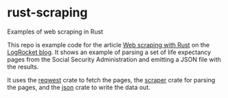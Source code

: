 # rust-scraping
Examples of web scraping in Rust

This repo is example code for the article [Web scraping with Rust](https://blog.logrocket.com/web-scraping-rust/)  on the [LogRocket blog](https://blog.logrocket.com/). It shows an example of parsing a set of life expectancy pages from the Social Security Administration and emitting a JSON file with the results.

It uses the [reqwest](https://crates.io/crates/reqwest) crate to fetch the pages, the [scraper](https://crates.io/crates/scraper) crate for parsing the pages, and the [json](https://crates.io/crates/json) crate to write the data out.
